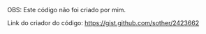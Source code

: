 OBS: Este código não foi criado por mim.

Link do criador do código: https://gist.github.com/sother/2423662